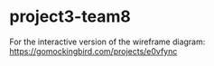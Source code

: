 # project3-team8

For the interactive version of the wireframe diagram: https://gomockingbird.com/projects/e0vfync
